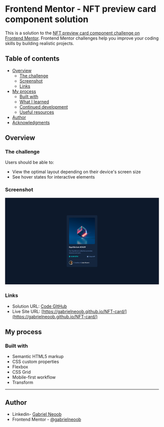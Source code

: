 # Frontend Mentor - NFT preview card component solution

This is a solution to the [NFT preview card component challenge on Frontend Mentor](https://www.frontendmentor.io/challenges/nft-preview-card-component-SbdUL_w0U). Frontend Mentor challenges help you improve your coding skills by building realistic projects. 

## Table of contents

- [Overview](#overview)
  - [The challenge](#the-challenge)
  - [Screenshot](#screenshot)
  - [Links](#links)
- [My process](#my-process)
  - [Built with](#built-with)
  - [What I learned](#what-i-learned)
  - [Continued development](#continued-development)
  - [Useful resources](#useful-resources)
- [Author](#author)
- [Acknowledgments](#acknowledgments)

## Overview

### The challenge

Users should be able to:

- View the optimal layout depending on their device's screen size
- See hover states for interactive elements

### Screenshot

![ntf card](./nft.png)

### Links

- Solution URL: [Code GItHub](https://github.com/gabrielneoob/NFT-card)
- Live Site URL: [https://gabrielneoob.github.io/NFT-card/](https://gabrielneoob.github.io/NFT-card/)

## My process

### Built with

- Semantic HTML5 markup
- CSS custom properties
- Flexbox
- CSS Grid
- Mobile-first workflow
- Transform

****



## Author

- Linkedin- [Gabriel Neoob](https://www.your-site.com)
- Frontend Mentor - [@gabrielneoob](https://www.frontendmentor.io/profile/gabrielneoob)
